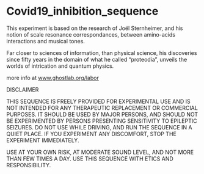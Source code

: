 # Covid19_inhibition_sequence
This experiment is based on the research of Joël Sternheimer, and his notion of scale resonance correspondances, between amino-acids interactions and musical tones.

Far closer to sciences of information, than physical science, his discoveries since fifty years in the domain of what he called “proteodia”, unveils the worlds of intrication and quantum physics.

more info at www.ghostlab.org/labor

DISCLAIMER

THIS SEQUENCE IS FREELY PROVIDED FOR EXPERIMENTAL USE AND IS NOT INTENDED FOR ANY THERAPEUTIC REPLACEMENT OR COMMERCIAL PURPOSES. IT SHOULD BE USED BY MAJOR PERSONS, AND SHOULD NOT BE EXPERIMENTED BY PERSONS PRESENTING SENSITIVITY TO EPILEPTIC SEIZURES. DO NOT USE WHILE DRIVING, AND RUN THE SEQUENCE IN A QUIET PLACE. IF YOU EXPERIMENT ANY DISCOMFORT, STOP THE EXPERIMENT IMMEDIATELY.

USE AT YOUR OWN RISK, AT MODERATE SOUND LEVEL, AND NOT MORE THAN FEW TIMES A DAY.
USE THIS SEQUENCE WITH ETICS AND RESPONSIBILITY.
